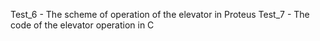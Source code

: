 Test_6 - The scheme of operation of the elevator in Proteus
Test_7 - The code of the elevator operation in C
